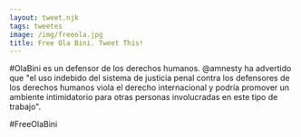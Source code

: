 ```yaml
---
layout: tweet.njk
tags: tweetes
image: /img/freeola.jpg
title: Free Ola Bini. Tweet This!
---
```

#OlaBini es un defensor de los derechos humanos.
@amnesty
 ha advertido que "el uso indebido del sistema de justicia penal contra los defensores de los derechos humanos viola el derecho internacional y podría promover un ambiente intimidatorio para otras personas involucradas en este tipo de trabajo".

#FreeOlaBini
